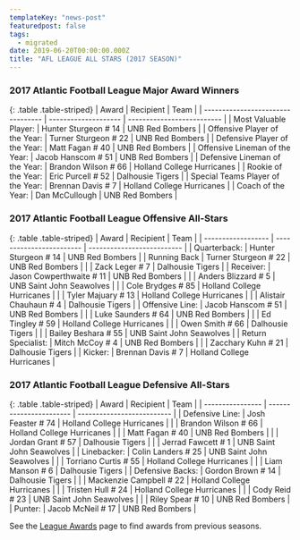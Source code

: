 ```yaml
---
templateKey: "news-post"
featuredpost: false
tags:
  - migrated
date: 2019-06-20T00:00:00.000Z
title: "AFL LEAGUE ALL STARS (2017 SEASON)"
---
```


### 2017 Atlantic Football League Major Award Winners

{: .table .table-striped}
| Award                             | Recipient            | Team                       |
| --------------------------------- | -------------------- | -------------------------- |
| Most Valuable Player:             | Hunter Sturgeon # 14 | UNB Red Bombers            |
| Offensive Player of the Year:     | Turner Sturgeon # 22 | UNB Red Bombers            |
| Defensive Player of the Year:     | Matt Fagan # 40      | UNB Red Bombers            |
| Offensive Lineman of the Year:    | Jacob Hanscom # 51   | UNB Red Bombers            |
| Defensive Lineman of the Year:    | Brandon Wilson # 66  | Holland College Hurricanes |
| Rookie of the Year:               | Eric Purcell # 52    | Dalhousie Tigers           |
| Special Teams Player of the Year: | Brennan Davis # 7    | Holland College Hurricanes |
| Coach of the Year:                | Dan McCullough       | UNB Red Bombers            |

### 2017 Atlantic Football League Offensive All-Stars

{: .table .table-striped}
| Award              | Recipient                | Team                       |
| ------------------ | ------------------------ | -------------------------- |
| Quarterback:       | Hunter Sturgeon # 14     | UNB Red Bombers            |
| Running Back       | Turner Sturgeon # 22     | UNB Red Bombers            |
|                    | Zack Leger # 7           | Dalhousie Tigers           |
| Receiver:          | Jason Cowperthwaite # 11 | UNB Red Bombers            |
|                    | Anders Blizzard # 5      | UNB Saint John Seawolves   |
|                    | Cole Brydges # 85        | Holland College Hurricanes |
|                    | Tyler Majuary # 13       | Holland College Hurricanes |
|                    | Alistair Chauhaun # 4    | Dalhousie Tigers           |
| Offensive Line:    | Jacob Hanscom # 51       | UNB Red Bombers            |
|                    | Luke Saunders # 64       | UNB Red Bombers            |
|                    | Ed Tingley # 59          | Holland College Hurricanes |
|                    | Owen Smith # 66          | Dalhousie Tigers           |
|                    | Bailey Beshara # 55      | UNB Saint John Seawolves   |
| Return Specialist: | Mitch McCoy # 4          | UNB Red Bombers            |
|                    | Zacchary Kuhn # 21       | Dalhousie Tigers           |
| Kicker:            | Brennan Davis # 7        | Holland College Hurricanes |

### 2017 Atlantic Football League Defensive All-Stars

{: .table .table-striped}
| Award            | Recipient               | Team                       |
| ---------------- | ----------------------- | -------------------------- |
| Defensive Line:  | Josh Feaster # 74       | Holland College Hurricanes |
|                  | Brandon Wilson # 66     | Holland College Hurricanes |
|                  | Matt Fagan # 40         | UNB Red Bombers            |
|                  | Jordan Grant # 57       | Dalhousie Tigers           |
|                  | Jerrad Fawcett # 1      | UNB Saint John Seawolves   |
| Linebacker:      | Colin Landers # 25      | UNB Saint John Seawolves   |
|                  | Torriano Curtis # 55    | Holland College Hurricanes |
|                  | Liam Manson # 6         | Dalhousie Tigers           |
| Defensive Backs: | Gordon Brown # 14       | Dalhousie Tigers           |
|                  | Mackenzie Campbell # 22 | Holland College Hurricanes |
|                  | Tristen Hull # 24       | Holland College Hurricanes |
|                  | Cody Reid # 23          | UNB Saint John Seawolves   |
|                  | Riley Spear # 10        | UNB Red Bombers            |
| Punter:          | Jacob McNeil # 17       | UNB Red Bombers            |

See the [League Awards](/league-awards.html) page to find awards from previous seasons.
